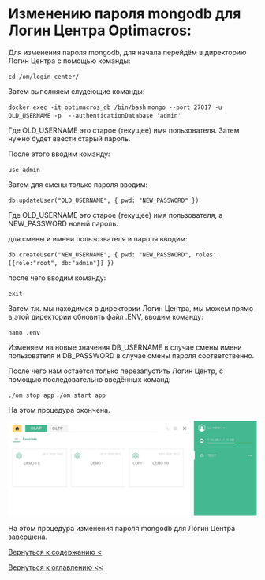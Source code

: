 # Изменению пароля mongodb для Логин Центра Optimacros:

Для изменения пароля mongodb, для начала перейдём в директорию Логин Центра с помощью команды:

`cd /om/login-center/`

Затем выполняем слудеющие команды:

`docker exec -it optimacros_db /bin/bash`
`mongo --port 27017 -u OLD_USERNAME -p  --authenticationDatabase 'admin'`

Где OLD_USERNAME это старое (текущее) имя пользователя. Затем нужно будет ввести старый пароль.

После этого вводим команду:

`use admin`

Затем для смены только пароля вводим:

`db.updateUser("OLD_USERNAME", { pwd: "NEW_PASSWORD" })`

Где OLD_USERNAME это старое (текущее) имя пользователя, а NEW_PASSWORD новый пароль.

для смены и имени пользозвателя и пароля вводим:

`db.createUser("NEW_USERNAME", { pwd: "NEW_PASSWORD", roles: [{role:"root", db:"admin"}] })`

после чего вводим команду:

`exit`

Затем т.к. мы находимся в директории Логин Центра, мы можем прямо в этой директории обновить файл .ENV, вводим команду:

`nano .env`

Изменяем на новые значения DB_USERNAME в случае смены имени пользователя и DB_PASSWORD в случае смены пароля 
соответственно.

После чего нам остаётся только перезапустить Логин Центр, с помощью последовательно введённых команд:

`./om stop app`
`./om start app`

На этом процедура окончена.


![](./pictures/controlCheck.jpg)

На этом процедура изменения пароля mongodb для Логин Центра завершена.

[Вернуться к содержанию <](contents.md)

[Вернуться к оглавлению <<](index.md)

